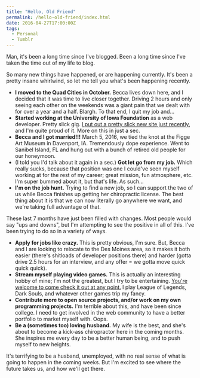 ```yaml
---
title: "Hello, Old Friend"
permalink: /hello-old-friend/index.html
date: 2016-04-27T17:00:00Z
tags: 
  - Personal
  - Tumblr
---
```


Man, it's been a long time since I've blogged. Been a long time since I've taken the time out of my life to blog.

So many new things have happened, or are happening currently. It's been a pretty insane whirlwind, so let me tell you what's been happening recently.

- **I moved to the Quad Cities in October.** Becca lives down here, and I decided that it was time to live closer together. Driving 2 hours and only seeing each other on the weekends was a giant pain that we dealt with for over a year and a half. Blargh. To that end, I quit my job and...
- **Started working at the University of Iowa Foundation** as a web developer. Pretty slick gig. <a href="http://uifoundation.org/ai/" target="_blank">I put out a pretty slick new site just recently</a>, and I'm quite proud of it. More on this in just a sec.
- **Becca and I got married!!!** March 5, 2016, we tied the knot at the Figge Art Museum in Davenport, IA. Tremendously dope experience. Went to Sanibel Island, FL and hung out with a bunch of retired old people for our honeymoon.
- (I told you I'd talk about it again in a sec.) **Got let go from my job.** Which really sucks, because that position was one I could've seen myself working at for the rest of my career; great mission, fun atmosphere, etc. I'm super bummed about it, but that's life. As such...
- **I'm on the job hunt.** Trying to find a new job, so I can support the two of us while Becca finishes up getting her chiropractic license. The best thing about it is that we can now literally go anywhere we want, and we're taking full advantage of that.

These last 7 months have just been filled with changes. Most people would say "ups and downs", but I'm attempting to see the positive in all of this. I've been trying to do so in a variety of ways.

- **Apply for jobs like crazy.** This is pretty obvious, I'm sure. But, Becca and I are looking to relocate to the Des Moines area, so it makes it both easier (there's shitloads of developer positions there) and harder (gotta drive 2.5 hours for an interview, and any offer = we gotta move quick quick quick).
- **Stream myself playing video games.** This is actually an interesting hobby of mine; I'm not the greatest, but I try to be entertaining. <a href="http://twitch.tv/PhoenixUNI" target="_blank">You're welcome to come check it out at any point.</a> I play League of Legends, Dark Souls, and whatever other games trip my fancy.
- **Contribute more to open source projects, and/or work on my own programming projects.** I'm terrible about this, and have been since college. I need to get involved in the web community to have a better portfolio to market myself with. Oops.
- **Be a (sometimes too) loving husband.** My wife is the best, and she's about to become a kick-ass chiropractor here in the coming months. She inspires me every day to be a better human being, and to push myself to new heights.

It's terrifying to be a husband, unemployed, with no real sense of what is going to happen in the coming weeks. But I'm excited to see where the future takes us, and how we'll get there.
